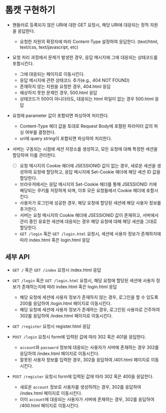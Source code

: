 # 톰캣 구현하기

- 핸들러로 등록되지 않은 URI에 대한 GET 요청시, 해당 URI에 대응되는 정적 자원을 응답한다.
    - 요청한 자원의 확장자에 따라 Content-Type 설정하여 응답한다. (text/html, text/css, text/javascript, etc)

- 요청 처리 과정에서 문제가 발생한 경우, 응답 메시지에 그에 대응되는 상태코드를 포함시킨다.
    - 그에 대응되는 페이지로 이동시킨다.
    - 응답 메시지에 관련 상태코드 추가(e.g., 404 NOT FOUND)
    - 존재하지 않는 자원을 요청한 경우, 404.html 응답
    - 예상하지 못한 문제인 경우, 500.html 응답
    - 상태코드가 500이 아니더라도, 대응되는 html 파일이 없는 경우 500.html 응답

- 요청에 parameter 값이 포함되면 파싱하여 처리한다.
    - Content-Type 헤더 값을 토대로 Request Body에 포함된 파라미터 값의 파싱 여부를 결정한다.
    - uri에 query string이 포함되면 파싱하여 처리한다.

- 서버는 구동되는 시점에 세션 저장소를 생성하고, 모든 요청에 대해 특정한 세션을 할당하며 이를 관리한다.
    - [ ] 요청 메시지의 Cookie 헤더에 JSESSIONID 값이 없는 경우, 새로운 세션을 생성하여 요청에 할당하고, 응답 메시지에 Set-Cookie 헤더에 해당 세션 ID 값을 할당한다. 
    - 브라우저에서는 응답 메시지의 Set-Cookie 헤더를 통해 JSESSIONID 키에 해당되는 쿠키를 저장하게 되며, 이후 모든 요청들에서 Cookie 헤더에 포함시킨다.
    - 사용자가 로그인에 성공한 경우, 해당 요청에 할당된 세션에 해당 사용자 정보를 추가한다.
    - 서버는 요청 메시지의 Cookie 헤더에 JSESSIONID 값이 존재하고, 서버에서 관리 중인 유효한 세션에 대응되는 경우 해당 요청에 대해 해당 세션을 그대로 할당한다.
    - `GET /login` 혹은 `GET /login.html` 요청시, 세션에 사용자 정보가 존재하지에 따라 index.html 혹은 login.html 응답

## 세부 API

- `GET /` 혹은 `GET /index` 요청시 index.html 응답
- `GET /login` 혹은 `GET /login.html` 요청시, 해당 요청에 할당된 세션에 사용자 정보가 존재하는지에 따라 index.html 혹은 login.html 응답
  - 해당 요청에 세션에 사용자 정보가 존재하지 않는 경우, 로그인을 할 수 있도록 200를 응답하여 /login.html 페이지로 이동시킨다.
  - 해당 요청에 세션에 사용자 정보가 존재하는 경우, 로그인된 사용자로 간주하여 302를 응답하여 /index.html 페이지로 이동시킨다.
- `GET /register` 요청시 register.html 응답

- `POST /login` 요청시 form에 입력된 값에 따라 302 혹은 401을 응답한다.
    - `account`와 `password` 정보에 대응되는 사용자가 서버에 존재하는 경우 302를 응답하여 /index.html 페이지로 이동시킨다.
    - 잘못된 사용자 정보를 입력한 경우, 302을 응답하여 /401.html 페이지로 이동시킨다.

- `POST /register` 요청시 form에 입력된 값에 따라 302 혹은 400을 응답한다.
    - 새로운 `account` 정보로 사용자를 생성하려는 경우, 302를 응답하여 /index.html 페이지로 이동시킨다.
    - 이미 `account`에 대응되는 사용자가 서버에 존재하는 경우, 302를 응답하여 /400.html 페이지로 이동시킨다.

